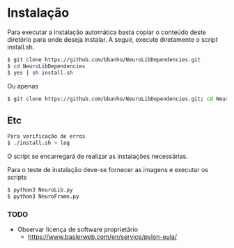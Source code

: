 # Instalação
Para executar a instalação automática basta copiar o conteúdo deste diretório para onde deseja instalar. A seguir, execute diretamente o script install.sh.

```bash
$ git clone https://github.com/bbanho/NeuroLibDependencies.git
$ cd NeuroLibDependencies
$ yes | sh install.sh
```

Ou apenas

```bash
$ git clone https://github.com/bbanho/NeuroLibDependencies.git; cd NeuroLibDependencies; yes | sh install.sh
```

## Etc
```bash
Para verificação de erros
$ ./install.sh > log
```
O script se encarregará de realizar as instalações necessárias.

Para o teste de instalação deve-se fornecer as imagens e executar os scripts

```bash
$ python3 NeuroLib.py
$ python3 NeuroFrame.py
```
### TODO

* Observar licença de software proprietário
	* https://www.baslerweb.com/en/service/pylon-eula/

